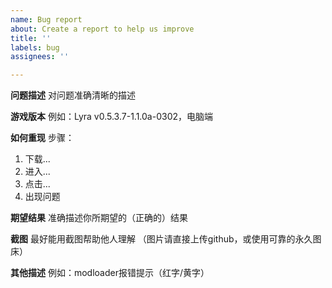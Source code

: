 ```yaml
---
name: Bug report
about: Create a report to help us improve
title: ''
labels: bug
assignees: ''

---
```


**问题描述**
对问题准确清晰的描述

**游戏版本**
例如：Lyra v0.5.3.7-1.1.0a-0302，电脑端

**如何重现**
步骤：
1. 下载...
2. 进入...
3. 点击...
4. 出现问题

**期望结果**
准确描述你所期望的（正确的）结果

**截图**
最好能用截图帮助他人理解
（图片请直接上传github，或使用可靠的永久图床）

**其他描述**
例如：modloader报错提示（红字/黄字）
